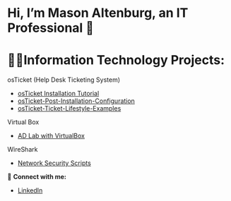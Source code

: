 # Hi, I’m Mason Altenburg, an IT Professional 👋

# 👨‍💻Information Technology Projects:

osTicket (Help Desk Ticketing System)
- [osTicket Installation Tutorial](https://github.com/mason-altenburg/osTicket-Installation-Tutorial)
- [osTicket-Post-Installation-Configuration](https://github.com/mason-altenburg/osTicket-Post-Installation-Configuration)
- [osTicket-Ticket-Lifestyle-Examples](https://github.com/mason-altenburg/osTicket-Ticket-Lifecycle-Examples)

Virtual Box
- [AD Lab with VirtualBox](https://github.com/mason-altenburg/Configuring-On-premises-Active-Directory-with-Virtual-Box)

WireShark
- [Network Security Scripts]([https://github.com/mason-altenburg/aws-network-security](https://github.com/mason-altenburg/Network-Security-Groups-NSGs-and-Inspecting-Traffic-Between-Azure-Virtual-Machines/blob/main/README.md))


🤳 **Connect with me:**  
- [LinkedIn](https://linkedin.com/in/your‑profile)  


